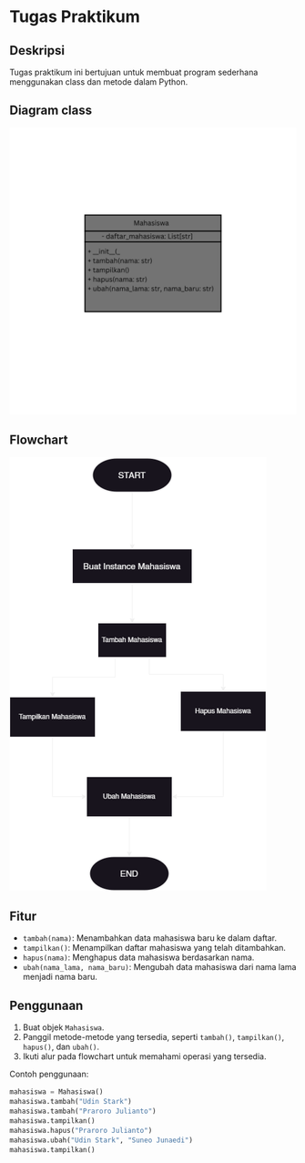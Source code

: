 # Tugas Praktikum

## Deskripsi

Tugas praktikum ini bertujuan untuk membuat program sederhana menggunakan class dan metode dalam Python.

## Diagram class

![](lib/img/mahasiswa.png)

## Flowchart

![](lib/img/class.png)

## Fitur

- `tambah(nama)`: Menambahkan data mahasiswa baru ke dalam daftar.
- `tampilkan()`: Menampilkan daftar mahasiswa yang telah ditambahkan.
- `hapus(nama)`: Menghapus data mahasiswa berdasarkan nama.
- `ubah(nama_lama, nama_baru)`: Mengubah data mahasiswa dari nama lama menjadi nama baru.

## Penggunaan

1. Buat objek `Mahasiswa`.
2. Panggil metode-metode yang tersedia, seperti `tambah()`, `tampilkan()`, `hapus()`, dan `ubah()`.
3. Ikuti alur pada flowchart untuk memahami operasi yang tersedia.

Contoh penggunaan:

```python
mahasiswa = Mahasiswa()
mahasiswa.tambah("Udin Stark")
mahasiswa.tambah("Praroro Julianto")
mahasiswa.tampilkan()
mahasiswa.hapus("Praroro Julianto")
mahasiswa.ubah("Udin Stark", "Suneo Junaedi")
mahasiswa.tampilkan()
```

